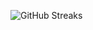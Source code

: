 ![GitHub Streaks](https://github-streaks-mqc9.onrender.com/streak/happilli/image?theme=midnight&cache_bust=1743540649&lang=ja)
